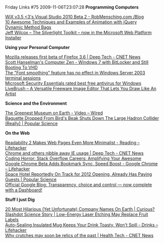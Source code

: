 Friday Links #75
2009-11-06T23:07:28
**Programming Computers**

[WiX v3.5 <3's Visual Studio 2010 Beta 2 - RobMensching.com /Blog ](http://robmensching.com/blog/posts/2009/10/30/WiX-v3.5-3s-Visual-Studio-2010-Beta-2)   
[10 Awesome Techniques and Examples of Animation with jQuery ](http://sixrevisions.com/javascript/10-awesome-techniques-and-examples-of-animation-with-jquery/)   
[Dynamic Method Bags ](http://msdn.microsoft.com/en-us/library/ee658247.aspx)   
[Jeff Wilcox – The Silverlight Toolkit – now in the Microsoft Web Platform Installer](http://www.jeff.wilcox.name/2009/11/toolkit-webpi/)

**Using your Personal Computer**

[Mozilla releases first beta of Firefox 3.6 | Deep Tech - CNET News ](http://news.cnet.com/8301-30685_3-10387797-264.html?part=rss&subj=news&tag=2547-1_3-0-5)   
[Scott Hanselman's Computer Zen - Windows 7 with BitLocker and Still Booting To VHD](http://www.hanselman.com/blog/Windows7WithBitLockerAndStillBootingToVHD.aspx)   
[The "Font smoothing" feature has no effect in Windows Server 2003 terminal sessions](http://support.microsoft.com/kb/946633)   
[Microsoft Security Essentials rated best free antivirus for Windows ](http://www.downloadsquad.com/2009/10/31/best-free-antivirus-for-windows-microsoft-security-essentials/)   
[LiveBrush – A Versatile Freeware Image Editor That Lets You Draw Like An Artist](http://www.makeuseof.com/tag/livebrush-a-versatile-freewareimage-editor-that-lets-you-draw-like-an-artist/)

**Science and the Environment**

[The Greenest Museum on Earth - Video – Wired ](http://www.wired.com/video/latest-videos/featured/1716500187/the-greenest-museum-on-earth/1813637561)   
[Baguette Dropped From Bird's Beak Shuts Down The Large Hadron Collider (Really) | Popular Science](http://www.popsci.com/science/article/2009-11/bread-loving-bird-shuts-down-lhc)

**On the Web**

[Readability 2 Makes Web Pages Even More Minimalist - Reading – Lifehacker ](http://lifehacker.com/5394029/readability-2-makes-web-pages-even-more-minimalist)   
[Chrome and others nibble away IE usage | Deep Tech - CNET News ](http://news.cnet.com/8301-30685_3-10388289-264.html)   
[Coding Horror: Stack Overflow Careers: Amplifying Your Awesome ](http://www.codinghorror.com/blog/archives/001308.html)   
[Google Chrome Beta Adds Bookmark Sync, Speed Boost - Google Chrome – Lifehacker](http://lifehacker.com/5395897/google-chrome-beta-adds-bookmark-sync-speed-boost)   
[Space Hotel Reportedly On Track for 2012 Opening, Already Has Paying Guests | Popular Science](http://www.popsci.com/technology/article/2009-11/space-hotel-already-has-paying-guests-2012-debut)   
[Official Google Blog: Transparency, choice and control — now complete with a Dashboard!](http://googleblog.blogspot.com/2009/11/transparency-choice-and-control-now.html)

**Stuff I just Dig**

[20 Most Hilarious (Yet Unfortunate) Company Names On Earth | Curious? ](http://www.curiousread.com/2009/11/20-most-hilarious-yet-unfortunate.html)   
[Slashdot Science Story | Low-Energy Laser Etching May Replace Fruit Labels](http://science.slashdot.org/story/09/11/05/0336210/Low-Energy-Laser-Etching-May-Replace-Fruit-Labels?from=rss)   
[Auto-Sealing Insulated Mug Keeps Your Drink Toasty, Won't Spill - Drinks – Lifehacker ](http://lifehacker.com/5398039/auto+sealing-insulated-mug-keeps-your-drink-toasty-wont-spill)   
[Why crutches may soon be relics of the past | Health Tech - CNET News ](http://news.cnet.com/8301-27083_3-10391644-247.html?part=rss&subj=news&tag=2547-1_3-0-5)
